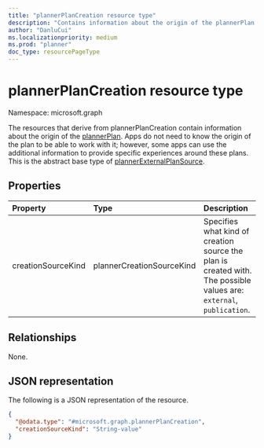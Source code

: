```yaml
---
title: "plannerPlanCreation resource type"
description: "Contains information about the origin of the plannerPlan."
author: "DanluCui"
ms.localizationpriority: medium
ms.prod: "planner"
doc_type: resourcePageType
---
```


# plannerPlanCreation resource type

Namespace: microsoft.graph

The resources that derive from plannerPlanCreation contain information about the origin of the [plannerPlan](plannerplan.md). Apps do not need to know the origin of the plan to be able to work with it; however, some apps can use the additional information to provide specific experiences around these plans. This is the abstract base type of [plannerExternalPlanSource](plannerExternalPlanSource.md).

## Properties
|Property|Type|Description|
|:---|:---|:---|
|creationSourceKind|plannerCreationSourceKind|Specifies what kind of creation source the plan is created with. The possible values are: `external`, `publication`.|

## Relationships
None.

## JSON representation
The following is a JSON representation of the resource.
<!-- {
  "blockType": "resource",
  "@odata.type": "microsoft.graph.plannerPlanCreation"
}
-->
``` json
{
  "@odata.type": "#microsoft.graph.plannerPlanCreation",
  "creationSourceKind": "String-value"
}
```

